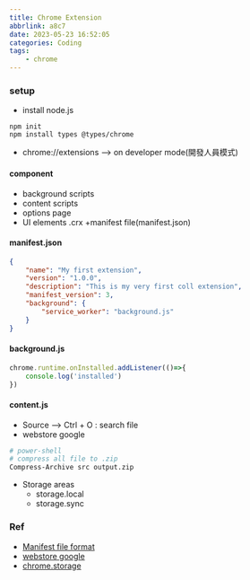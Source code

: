 ```yaml
---
title: Chrome Extension
abbrlink: a8c7
date: 2023-05-23 16:52:05
categories: Coding
tags:
	- chrome
---
```


### setup
+ install node.js
```
npm init
npm install types @types/chrome
```

<!--more-->

+ chrome://extensions --> on developer mode(開發人員模式)

#### component
+ background scripts
+ content scripts
+ options page
+ UI elements
.crx
+manifest file(manifest.json)

#### 

#### manifest.json
``` json
{
	"name": "My first extension",
	"version": "1.0.0",
	"description": "This is my very first coll extension",
	"manifest_version": 3,
	"background": {
		"service_worker": "background.js"
	}
}
```

#### background.js
``` js
chrome.runtime.onInstalled.addListener(()=>{
	console.log('installed')
})
```

#### content.js


+ Source --> Ctrl + O : search file
+ webstore google

``` bash
# power-shell
# compress all file to .zip
Compress-Archive src output.zip
```

+ Storage areas
  + storage.local
  + storage.sync

### Ref
+ [Manifest file format](https://developer.chrome.com/docs/extensions/mv3/manifest/)
+ [webstore google](https://chrome.google.com/webstore/category/extensions)
+ [chrome.storage](https://developer.chrome.com/docs/extensions/reference/storage/)

